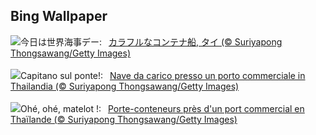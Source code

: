 ## Bing Wallpaper
![](https://www.bing.com/th?id=OHR.MaritimeDay_JA-JP6354094674_UHD.jpg&w=1000)今日は世界海事デー:&nbsp;&ensp;[カラフルなコンテナ船, タイ (© Suriyapong Thongsawang/Getty Images)](https://www.bing.com/th?id=OHR.MaritimeDay_JA-JP6354094674_UHD.jpg)
<br><br/>
![](https://www.bing.com/th?id=OHR.MaritimeDay_IT-IT6800320885_UHD.jpg&w=1000)Capitano sul ponte!:&nbsp;&ensp;[Nave da carico presso un porto commerciale in Thailandia (© Suriyapong Thongsawang/Getty Images)](https://www.bing.com/th?id=OHR.MaritimeDay_IT-IT6800320885_UHD.jpg)
<br><br/>
![](https://www.bing.com/th?id=OHR.MaritimeDay_FR-FR6769688761_UHD.jpg&w=1000)Ohé, ohé, matelot !:&nbsp;&ensp;[Porte-conteneurs près d'un port commercial en Thaïlande (© Suriyapong Thongsawang/Getty Images)](https://www.bing.com/th?id=OHR.MaritimeDay_FR-FR6769688761_UHD.jpg)
<br><br/>
